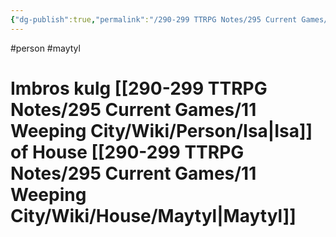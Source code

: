 ```yaml
---
{"dg-publish":true,"permalink":"/290-299 TTRPG Notes/295 Current Games/11 Weeping City/Wiki/Person/Imbros/"}
---
```



#person #maytyl 

# Imbros kulg [[290-299 TTRPG Notes/295 Current Games/11 Weeping City/Wiki/Person/Isa\|Isa]] of House [[290-299 TTRPG Notes/295 Current Games/11 Weeping City/Wiki/House/Maytyl\|Maytyl]]
